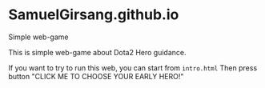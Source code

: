 # SamuelGirsang.github.io

Simple web-game

This is simple web-game about Dota2 Hero guidance.

If you want to try to run this web, you can start from `intro.html`
Then press button "CLICK ME TO CHOOSE YOUR EARLY HERO!" 

